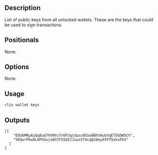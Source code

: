 ## Description

List of public keys from all unlocked wallets. These are the keys that could be used to sign transactions.

## Positionals
None.
## Options
None.
## Usage


```sh
clio wallet keys
```

## Outputs


```console
[[
    "EOS6MRyAjQq8ud7hVNYcfnVPJqcVpscN5So8BhtHuGYqET5GDW5CV",
    "5KQwrPbwdL6PhXujxW37FSSQZ1JiwsST4cqQzDeyXtP79zkvFD3"
  ]
]
```
